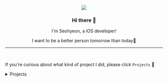 <p align="center"><img src="https://capsule-render.vercel.app/api?type=soft&color=gradient&customColorList=18&height=200&text=SEOHYEON&fontSize=90&animation=twinkling&rotate=-3&stroke=FFFFFF&strokeWidth=1"></p>

<h3 align="center"> Hi there 👋 </h3>
<p align="center">I'm Seohyeon, a iOS developer!</p>
<p align="center">I want to be a better person tomorrow than today🥰</p>

<hr>
<br>

If you're curious about what kind of project I did, please click `Projects` 🥳

<details>
<summary>Projects</summary>

## 🐻 Yagom Academy, iOS Carrer Start Camp</p>
- 🗓️ 참여 기간: 2022-04-11 ~ 2022-10-07

| 프로젝트  | 기간 | 학습한 것 | 함께한 팀원 | 리뷰어 |
|----|----|----|----|-----|
|  [숫자 야구](https://github.com/seohyeon2/ios-number-baseball) |	2022.04.12 ~ 2022.04.15 | git 이해, Optional 처리 |	[일림](https://github.com/iilim) | [도니](https://github.com/westeastyear) |
|  [묵찌빠 게임](https://github.com/seohyeon2/ios-rock-paper-scissors) |	2022.04.18 ~ 2022.04.22 |	순환함수(재귀함수)와 반복문, 코딩 컨벤션	|   [케이](https://github.com/KayAhn0126) | [우롱차](https://github.com/dnwhd0112) |
|  [쥬스 메이커](https://github.com/seohyeon2/ios-juice-maker)	| 2022.04.25 ~ 2022.05.13	|  Swift API Design Guide, 캡슐/은닉화, 오토레이아웃	| [민쏜](https://github.com/minsson) | [쿠마](https://github.com/leejun6694)
|  [계산기](https://github.com/seohyeon2/ios-calculator-app)	| 2022.05.16 ~ 2022.06.03	| TDD, Queue, LinkedList, UML	| [주디](https://github.com/Judy-999) | [제이슨](https://github.com/ehgud0670)
|  [만국박람회](https://github.com/seohyeon2/ios-exposition-universelle)	| 2022.06.13 ~ 2022.06.24	| JSON, 테이블뷰, 접근성(Accessibility)	| [휴](https://github.com/Hugh-github) | [우디](https://github.com/Wody95)
|  [은행 창구 매니저](https://github.com/seohyeon2/ios-bank-manager)	| 2022.06.27 ~ 2022.07.08 | 동시성 프로그래밍 이해, 스레드, 커스텀 뷰	| [그루트](https://github.com/Groot-94) | [그린](https://github.com/GREENOVER)
|  [오픈마켓](https://github.com/seohyeon2/ios-open-market)  | 	2022.07.11 ~ 2022.08.05 |	URLSession을 활용한 서버와 통신, Modern Collection View	| [언체인](https://github.com/unchain123) | [라이언](https://github.com/ryan-son)
|  [일기장](https://github.com/seohyeon2/ios-diary) |	2022.08.16 ~ 2022.09.02	| CoreData, Open API 활용 | [예톤](https://github.com/yeeton37) | [제이크](https://github.com/jryoun1)
|  [프로젝트 매니저](https://github.com/seohyeon2/ios-project-manager)	| 2022.09.04 ~ 2022.09.30	 | MVVM+UIKit, firebase, iPad 앱 이해	| 1인 iOS 개발 | [제이슨](https://github.com/ehgud0670) |
 
<br>
 
## 🛳️ Wanted Free Onboarding Challenge
- 🗓️ 참여 기간: 2022.12.26 ~ 2023.01.13

| 프로젝트   | 기간       | 핵심 키워드 | 함께한 팀원|
| -------- | -------- | -------- | -------- | 
| [GyroData](https://github.com/seohyeon2/ios-wanted-GyroData) | 2022.12.26 ~ 2022.12.30 |`UIKit` `CoreData` `CoreMotion` `FileManager` `UIBeziurPath` `CAShapeLayer` `DiffableDataSource` | [본프](https://github.com/apwierk2451) |
| [BoxOffice](https://github.com/seohyeon2/ios-wanted-BoxOffice) | 2023.01.02 ~ 2023.01.06 |`UIKit` `URLSession` `Firebase`  `NSCache`  | [휴](https://github.com/Hugh-github) |
| [PersonalScheduler](https://github.com/seohyeon2/ios-wanted-PersonalScheduler) | 2023.01.09 ~ 2023.01.13 |`SwiftUI` `Combine` `Kakao SDK` `Facebook SDK` `Firebase`  `SPM`  | 1인 iOS 개발 |

<br>

## 🍞 bbangApp (개인 앱)
- 🗓️ 제작 기간: 2023.02.01 ~ 현재
- [🔗 Github Link](https://github.com/seohyeon2/bbangApp)

<img src="https://user-images.githubusercontent.com/50102522/216670546-896cd53e-c385-465e-8443-c257c21a8d30.gif" width="200" height="400"/>

</details>
